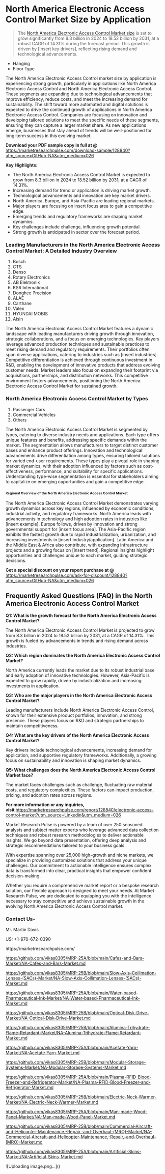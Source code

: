 <h1>North America Electronic Access Control Market&nbsp;Size by Application</h1><blockquote><p>The <a href="https://marketresearchpulse.com/download-sample/128840?utm_source=GitHub-NA&amp;utm_medium=026">North America Electronic Access Control Market size</a> is set to grow significantly from 8.3 billion in 2024 to 18.52 billion by 2031, at a robust CAGR of 14.31% during the forecast period. This growth is driven by [insert key drivers], reflecting rising demand and technological advancements.</p></blockquote><ul><li>Hanging<li> Floor Type</li></ul><p>The North America Electronic Access Control market size by application is experiencing strong growth, particularly in applications like North America Electronic Access Control and North America Electronic Access Control. These segments are expanding due to technological advancements that improve efficiency, reduce costs, and meet the increasing demand for sustainability. The shift toward more automated and digital solutions is expected to drive the continued growth of applications in North America Electronic Access Control. Companies are focusing on innovation and developing tailored solutions to meet the specific needs of these segments, ensuring they can capture a larger market share. As new applications emerge, businesses that stay ahead of trends will be well-positioned for long-term success in this evolving market.</p><p><strong>Download your PDF sample copy in full at @ </strong><a href="https://marketresearchpulse.com/download-sample/128840?utm_source=GitHub-NA&amp;utm_medium=026">https://marketresearchpulse.com/download-sample/128840?utm_source=GitHub-NA&amp;utm_medium=026</a></p><p><strong>Key Highlights: </strong></p><ul><li>The North America Electronic Access Control Market is expected to grow from 8.3 billion in 2024 to 18.52 billion by 2031, at a CAGR of 14.31%.</li><li>Increasing demand for trend or application is driving market growth.</li><li>Technological advancements and innovation are key market drivers.</li><li>North America, Europe, and Asia-Pacific are leading regional markets.</li><li>Major players are focusing on insert focus area to gain a competitive edge.</li><li>Emerging trends and regulatory frameworks are shaping market dynamics.</li><li>Key challenges include challenge, influencing growth potential.</li><li>Strong growth is anticipated in sector over the forecast period.</li></ul><h3>Leading Manufacturers in the North America Electronic Access Control Market: A Detailed Industry Overview</h3><ol><li>Bosch</li><li>CTS</li><li>Denso</li><li>Rotary Electronics</li><li>AB Elektronik</li><li>KSR International</li><li>Donghee Precision</li><li>ALAE</li><li>Carthane</li><li>Valeo</li><li>HYUNDAI MOBIS</li><li>Aisin</li></ol><div class="flex max-w-full flex-col flex-grow"><div class="min-h-8 text-message flex w-full flex-col items-end gap-2 whitespace-normal break-words [.text-message+&amp;]:mt-5" dir="auto" data-message-author-role="assistant" data-message-id="fd8432e4-4910-450d-b182-61b7bfb0a01f" data-message-model-slug="gpt-4o"><div class="flex w-full flex-col gap-1 empty:hidden first:pt-[3px]"><div class="markdown prose w-full break-words dark:prose-invert light"><p>The North America Electronic Access Control Market features a dynamic landscape with leading manufacturers driving growth through innovation, strategic collaborations, and a focus on emerging technologies. Key players leverage advanced production techniques and sustainable practices to meet rising demand and regulatory requirements. Their portfolios often span diverse applications, catering to industries such as [insert industries]. Competitive differentiation is achieved through continuous investment in R&amp;D, enabling the development of innovative products that address evolving customer needs. Market leaders also focus on expanding their footprint via acquisitions, partnerships, and distribution networks. This competitive environment fosters advancements, positioning the North America Electronic Access Control Market for sustained growth.</p></div></div></div></div><h3>North America Electronic Access Control Market by Types</h3><ol><li>Passenger Cars<li> Commercial Vehicles<li> Others</li></ol><div class="flex max-w-full flex-col flex-grow"><div class="min-h-8 text-message flex w-full flex-col items-end gap-2 whitespace-normal break-words [.text-message+&amp;]:mt-5" dir="auto" data-message-author-role="assistant" data-message-id="084470be-0bb7-4664-bddf-5156b4f41249" data-message-model-slug="gpt-4o-mini"><div class="flex w-full flex-col gap-1 empty:hidden first:pt-[3px]"><div class="markdown prose w-full break-words dark:prose-invert light"><p>The North America Electronic Access Control Market is segmented by types, catering to diverse industry needs and applications. Each type offers unique features and benefits, addressing specific demands within the market. The segmentation allows manufacturers to target distinct customer bases and enhance product offerings. Innovation and technological advancements drive differentiation among types, ensuring tailored solutions for varied end-user requirements. These types play a pivotal role in shaping market dynamics, with their adoption influenced by factors such as cost-effectiveness, performance, and suitability for specific applications. Understanding type-wise segmentation is essential for stakeholders aiming to capitalize on emerging opportunities and gain a competitive edge.</p></div></div></div></div><h3><span style="font-size: 11px;">Regional Overview of the North America Electronic Access Control Market</span></h3><div class="flex max-w-full flex-col flex-grow"><div class="min-h-8 text-message flex w-full flex-col items-end gap-2 whitespace-normal break-words [.text-message+&amp;]:mt-5" dir="auto" data-message-author-role="assistant" data-message-id="e9038762-ce64-4e30-91c9-9bd413514231" data-message-model-slug="gpt-4o-mini"><div class="flex w-full flex-col gap-1 empty:hidden first:pt-[3px]"><div class="markdown prose w-full break-words dark:prose-invert light"><p>The North America Electronic Access Control Market demonstrates varying growth dynamics across key regions, influenced by economic conditions, industrial activity, and regulatory frameworks. North America leads with advancements in technology and high adoption rates in industries like [insert example]. Europe follows, driven by innovation and strong governmental support for [insert focus area]. The Asia-Pacific region exhibits the fastest growth due to rapid industrialization, urbanization, and increasing investments in [insert industry/application]. Latin America and the Middle East &amp; Africa also contribute, with expanding infrastructure projects and a growing focus on [insert trend]. Regional insights highlight opportunities and challenges unique to each market, guiding strategic decisions.</p></div></div></div></div><p><strong>Get a special discount on your report purchase at @ </strong><a href="https://marketresearchpulse.com/ask-for-discount/128840?utm_source=GitHub-NA&amp;utm_medium=026">https://marketresearchpulse.com/ask-for-discount/128840?utm_source=GitHub-NA&amp;utm_medium=026</a></p><h2>Frequently Asked Questions (FAQ) in the North America Electronic Access Control Market</h2><p><strong>Q1: What is the growth forecast for the North America Electronic Access Control Market?</strong></p><p>The North America Electronic Access Control Market is projected to grow from 8.3 billion in 2024 to 18.52 billion by 2031, at a CAGR of 14.31%. This growth is fueled by advancements in trends and rising demand across industries.</p><p><strong>Q2: Which region dominates the North America Electronic Access Control Market?</strong></p><p>North America currently leads the market due to its robust industrial base and early adoption of innovative technologies. However, Asia-Pacific is expected to grow rapidly, driven by industrialization and increasing investments in application.</p><p><strong>Q3: Who are the major players in the North America Electronic Access Control Market?</strong></p><p>Leading manufacturers include North America Electronic Access Control, known for their extensive product portfolios, innovation, and strong presence. These players focus on R&amp;D and strategic partnerships to maintain competitiveness.</p><p><strong>Q4: What are the key drivers of the North America Electronic Access Control Market?</strong></p><p>Key drivers include technological advancements, increasing demand for application, and supportive regulatory frameworks. Additionally, a growing focus on sustainability and innovation is shaping market dynamics.</p><p><strong>Q5: What challenges does the North America Electronic Access Control Market face?</strong></p><p>The market faces challenges such as challenge, fluctuating raw material costs, and regulatory complexities. These factors can impact production, pricing, and adoption rates across regions.</p><p><strong>For more information or any inquiries, visit&nbsp;</strong><a href="https://marketresearchpulse.com/report/128840/electronic-access-control-market?utm_source=Linkedin&utm_medium=026">https://marketresearchpulse.com/report/128840/electronic-access-control-market?utm_source=Linkedin&utm_medium=026</a></p><p>Market Research Pulse is powered by a team of over 250 seasoned analysts and subject matter experts who leverage advanced data collection techniques and robust research methodologies to deliver actionable insights. We go beyond data presentation, offering deep analysis and strategic recommendations tailored to your business goals.</p><p>With expertise spanning over 25,000 high-growth and niche markets, we specialize in providing customized solutions that address your unique challenges. Our commitment to actionable intelligence ensures complex data is transformed into clear, practical insights that empower confident decision-making.</p><p>Whether you require a comprehensive market report or a bespoke research solution, our flexible approach is designed to meet your needs. At Market Research Pulse, we are dedicated to equipping you with the intelligence necessary to stay competitive and achieve sustainable growth in the evolving North America Electronic Access Control market.</p><h3><strong>Contact Us-</strong></h3><p>Mr. Martin Davis</p><p>US: +1-970-672-0390</p><p>https://marketresearchpulse.com/</p><p><a href="https://github.com/vikas8305/MRP-25A/blob/main/Cafes-and-Bars-Market/NA-Cafes-and-Bars-Market.md">https://github.com/vikas8305/MRP-25A/blob/main/Cafes-and-Bars-Market/NA-Cafes-and-Bars-Market.md</a></p><p><a href="https://github.com/vikas8305/MRP-25B/blob/main/Slow-Axis-Collimation-Lenses-(SACs)-Market/NA-Slow-Axis-Collimation-Lenses-(SACs)-Market.md">https://github.com/vikas8305/MRP-25B/blob/main/Slow-Axis-Collimation-Lenses-(SACs)-Market/NA-Slow-Axis-Collimation-Lenses-(SACs)-Market.md</a></p><p><a href="https://github.com/vikas8305/MRP-25A/blob/main/Water-based-Pharmaceutical-Ink-Market/NA-Water-based-Pharmaceutical-Ink-Market.md">https://github.com/vikas8305/MRP-25A/blob/main/Water-based-Pharmaceutical-Ink-Market/NA-Water-based-Pharmaceutical-Ink-Market.md</a></p><p><a href="https://github.com/vikas8305/MRP-25B/blob/main/Optical-Disk-Drive-Market/NA-Optical-Disk-Drive-Market.md">https://github.com/vikas8305/MRP-25B/blob/main/Optical-Disk-Drive-Market/NA-Optical-Disk-Drive-Market.md</a></p><p><a href="https://github.com/vikas8305/MRP-25B/blob/main/Alumina-Trihydrate-Flame-Retardant-Market/NA-Alumina-Trihydrate-Flame-Retardant-Market.md">https://github.com/vikas8305/MRP-25B/blob/main/Alumina-Trihydrate-Flame-Retardant-Market/NA-Alumina-Trihydrate-Flame-Retardant-Market.md</a></p><p><a href="https://github.com/vikas8305/MRP-25A/blob/main/Acetate-Yarn-Market/NA-Acetate-Yarn-Market.md">https://github.com/vikas8305/MRP-25A/blob/main/Acetate-Yarn-Market/NA-Acetate-Yarn-Market.md</a></p><p><a href="https://github.com/vikas8305/MRP-25B/blob/main/Modular-Storage-Systems-Market/NA-Modular-Storage-Systems-Market.md">https://github.com/vikas8305/MRP-25B/blob/main/Modular-Storage-Systems-Market/NA-Modular-Storage-Systems-Market.md</a></p><p><a href="https://github.com/vikas8305/MRP-25A/blob/main/Plasma-RFID-Blood-Freezer-and-Refrigerator-Market/NA-Plasma-RFID-Blood-Freezer-and-Refrigerator-Market.md">https://github.com/vikas8305/MRP-25A/blob/main/Plasma-RFID-Blood-Freezer-and-Refrigerator-Market/NA-Plasma-RFID-Blood-Freezer-and-Refrigerator-Market.md</a></p><p><a href="https://github.com/vikas8305/MRP-25B/blob/main/Electric-Neck-Warmer-Market/NA-Electric-Neck-Warmer-Market.md">https://github.com/vikas8305/MRP-25B/blob/main/Electric-Neck-Warmer-Market/NA-Electric-Neck-Warmer-Market.md</a></p><p><a href="https://github.com/vikas8305/MRP-25A/blob/main/Man-made-Wood-Panel-Market/NA-Man-made-Wood-Panel-Market.md">https://github.com/vikas8305/MRP-25A/blob/main/Man-made-Wood-Panel-Market/NA-Man-made-Wood-Panel-Market.md</a></p><p><a href="https://github.com/vikas8305/MRP-25B/blob/main/Commercial-Aircraft-and-Helicopter-Maintenance,-Repair,-and-Overhaul-(MRO)-Market/NA-Commercial-Aircraft-and-Helicopter-Maintenance,-Repair,-and-Overhaul-(MRO)-Market.md">https://github.com/vikas8305/MRP-25B/blob/main/Commercial-Aircraft-and-Helicopter-Maintenance,-Repair,-and-Overhaul-(MRO)-Market/NA-Commercial-Aircraft-and-Helicopter-Maintenance,-Repair,-and-Overhaul-(MRO)-Market.md</a></p><p><a href="https://github.com/vikas8305/MRP-25A/blob/main/Artificial-Skins-Market/NA-Artificial-Skins-Market.md">https://github.com/vikas8305/MRP-25A/blob/main/Artificial-Skins-Market/NA-Artificial-Skins-Market.md</a></p>
![Uploading image.png…]()
